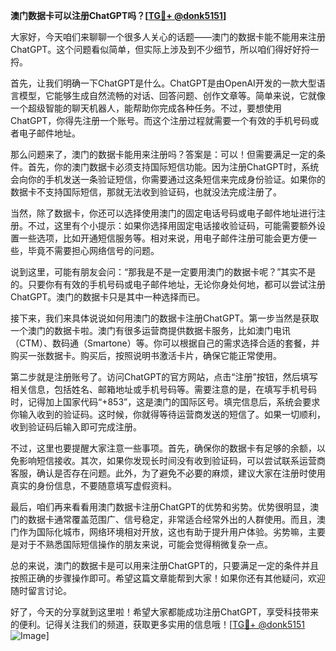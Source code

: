**澳门数据卡可以注册ChatGPT吗？[[TG💪+ @donk5151](https://t.me/s/donk5151)]**

大家好，今天咱们来聊聊一个很多人关心的话题——澳门的数据卡能不能用来注册ChatGPT。这个问题看似简单，但实际上涉及到不少细节，所以咱们得好好捋一捋。

首先，让我们明确一下ChatGPT是什么。ChatGPT是由OpenAI开发的一款大型语言模型，它能够生成自然流畅的对话、回答问题、创作文章等。简单来说，它就像一个超级智能的聊天机器人，能帮助你完成各种任务。不过，要想使用ChatGPT，你得先注册一个账号。而这个注册过程就需要一个有效的手机号码或者电子邮件地址。

那么问题来了，澳门的数据卡能用来注册吗？答案是：可以！但需要满足一定的条件。首先，你的澳门数据卡必须支持国际短信功能。因为注册ChatGPT时，系统会向你的手机发送一条验证短信，你需要通过这条短信来完成身份验证。如果你的数据卡不支持国际短信，那就无法收到验证码，也就没法完成注册了。

当然，除了数据卡，你还可以选择使用澳门的固定电话号码或电子邮件地址进行注册。不过，这里有个小提示：如果你选择用固定电话接收验证码，可能需要额外设置一些选项，比如开通短信服务等。相对来说，用电子邮件注册可能会更方便一些，毕竟不需要担心网络信号的问题。

说到这里，可能有朋友会问：“那我是不是一定要用澳门的数据卡呢？”其实不是的。只要你有有效的手机号码或电子邮件地址，无论你身处何地，都可以尝试注册ChatGPT。澳门的数据卡只是其中一种选择而已。

接下来，我们来具体说说如何用澳门的数据卡注册ChatGPT。第一步当然是获取一个澳门的数据卡啦。澳门有很多运营商提供数据卡服务，比如澳门电讯（CTM）、数码通（Smartone）等。你可以根据自己的需求选择合适的套餐，并购买一张数据卡。购买后，按照说明书激活卡片，确保它能正常使用。

第二步就是注册账号了。访问ChatGPT的官方网站，点击“注册”按钮，然后填写相关信息，包括姓名、邮箱地址或手机号码等。需要注意的是，在填写手机号码时，记得加上国家代码“+853”，这是澳门的国际区号。填完信息后，系统会要求你输入收到的验证码。这时候，你就得等待运营商发送的短信了。如果一切顺利，收到验证码后输入即可完成注册。

不过，这里也要提醒大家注意一些事项。首先，确保你的数据卡有足够的余额，以免影响短信接收。其次，如果你发现长时间没有收到验证码，可以尝试联系运营商客服，确认是否存在问题。此外，为了避免不必要的麻烦，建议大家在注册时使用真实的身份信息，不要随意填写虚假资料。

最后，咱们再来看看用澳门数据卡注册ChatGPT的优势和劣势。优势很明显，澳门的数据卡通常覆盖范围广、信号稳定，非常适合经常外出的人群使用。而且，澳门作为国际化城市，网络环境相对开放，这也有助于提升用户体验。劣势嘛，主要是对于不熟悉国际短信操作的朋友来说，可能会觉得稍微复杂一点。

总的来说，澳门的数据卡是可以用来注册ChatGPT的，只要满足一定的条件并且按照正确的步骤操作即可。希望这篇文章能帮到大家！如果你还有其他疑问，欢迎随时留言讨论。

好了，今天的分享就到这里啦！希望大家都能成功注册ChatGPT，享受科技带来的便利。记得关注我们的频道，获取更多实用的信息哦！[[TG💪+ @donk5151](https://t.me/s/donk5151) ![Image](https://i.postimg.cc/rwNCRYN7/Snipaste-2025-04-30-17-27-05.png)]